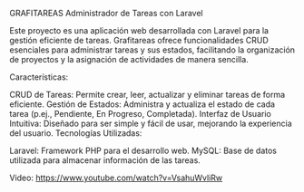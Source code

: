 
GRAFITAREAS
Administrador de Tareas con Laravel

Este proyecto es una aplicación web desarrollada con Laravel para la gestión eficiente de tareas. Grafitareas ofrece funcionalidades CRUD esenciales para administrar tareas y sus estados, facilitando la organización de proyectos y la asignación de actividades de manera sencilla.

Características:

CRUD de Tareas: Permite crear, leer, actualizar y eliminar tareas de forma eficiente.
Gestión de Estados: Administra y actualiza el estado de cada tarea (p.ej., Pendiente, En Progreso, Completada).
Interfaz de Usuario Intuitiva: Diseñado para ser simple y fácil de usar, mejorando la experiencia del usuario.
Tecnologías Utilizadas:

Laravel: Framework PHP para el desarrollo web.
MySQL: Base de datos utilizada para almacenar información de las tareas.

Video: https://www.youtube.com/watch?v=VsahuWvliRw
